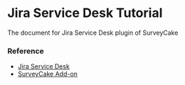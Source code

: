 # Jira Service Desk Tutorial

The document for Jira Service Desk plugin of SurveyCake

### Reference

- [Jira Service Desk](https://www.atlassian.com/software/jira/service-desk)
- [SurveyCake Add-on](https://marketplace.atlassian.com/plugins/com.surveycake.addon/cloud/overview)
